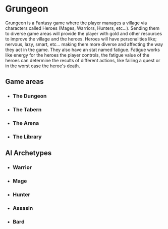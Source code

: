 # Grungeon

Grungeon is a Fantasy game where the player manages a village via characters called Heroes (Mages, Warriors, Hunters, etc...). Sending them to diverse game areas will provide the player with gold and other resources to improve the village and the heroes. Heroes will have personalities like; nervous, lazy, smart, etc... making them more diverse and affecting the way they act in the game. They also have an stat named fatigue. Fatigue works like energy for the heroes the player controls, the fatigue value of the heroes can determine the results of different actions, like failing a quest or in the worst case the heroe's death.

## Game areas

* ### The Dungeon

* ### The Tabern

* ### The Arena

* ### The Library

## AI Archetypes

* ### Warrior

* ### Mage

* ### Hunter

* ### Assasin

* ### Bard
